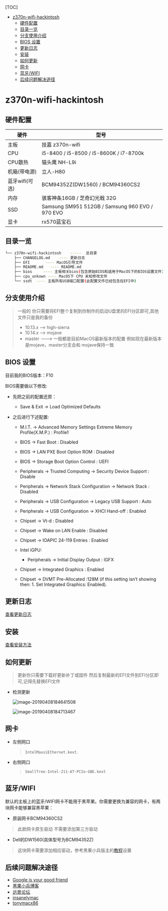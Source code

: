 [TOC]

<!-- TOC -->

- [z370n-wifi-hackintosh](#z370n-wifi-hackintosh)
    - [硬件配置](#硬件配置)
    - [目录一览](#目录一览)
    - [分支使用介绍](#分支使用介绍)
    - [BIOS 设置](#bios-设置)
    - [更新日志](#更新日志)
    - [安装](#安装)
    - [如何更新](#如何更新)
    - [网卡](#网卡)
    - [蓝牙/WIFI](#蓝牙wifi)
    - [后续问题解决途径](#后续问题解决途径)

<!-- /TOC -->

# z370n-wifi-hackintosh


## 硬件配置

| 硬件           | 型号                                            |
| -------------- | ----------------------------------------------- |
| 主板           | 技嘉 z370n-wifi                                 |
| CPU            | i5-8400 / i5-8500 / i5-8600K  /  i7-8700k                  |
| CPU散热        | 猫头鹰 NH-L9i                                    |
| 机箱(带电源)   | 立人-H80                                        |
| 蓝牙wifi(可选) |  BCM94352Z(DW1560) / BCM94360CS2                    |
| 内存           | 骇客神条16GB  / 芝奇幻光戟 32G                        |
| SSD            | Samsung SM951 512GB / Samsung 960 EVO / 970 EVO |
|显卡| rx570蓝宝石|




## 目录一览

```bash
└── z370n-wifi-hackintosh    -----  总目录
    ├── CHANGELOG.md    ---- 更新日志
    ├── EFI       ---- MacOS引导文件 
    ├── README.md   ---- README.md 
    ├── bios     ---- 主板相关bios(包含原始BIOS和适用于MacOS下的BIOS设置文件) 
    ├── cpu_unkown ---- MacOS下 CPU 未知修改文件
    └── ssdt  ---- 主板所有USB端口配置(此配置文件已经包含在EFI中)
```

## 分支使用介绍
> 一般的 你只需要将EFI整个复制到你制作的启动U盘里的EFI分区即可,其他文件只是我的备份
> - 10.13.x  —> high-sierra
> - 10.14.x  —> mojave  
> - master  ---> 一般都是目前MacOS最新版本的配置 例如现在最新版本是mojave，master分支会和 mojave保持一致


## BIOS 设置

目前我的BIOS版本：F10 

BIOS需要做以下修改:

- 先把之前的配置还原：

    - Save & Exit → Load Optimized Defaults

- 之后进行下述配置:

    - M.I.T. → Advanced Memory Settings Extreme Memory Profile(X.M.P.) : Profile1

    - BIOS → Fast Boot : Disabled

    - BIOS → LAN PXE Boot Option ROM : Disabled

    - BIOS → Storage Boot Option Control : UEFI

    - Peripherals → Trusted Computing → Security Device Support : Disable

    - Peripherals → Network Stack Configuration → Network Stack : Disabled

    - Peripherals → USB Configuration → Legacy USB Support : Auto

    - Peripherals → USB Configuration → XHCI Hand-off : Enabled

    - Chipset → Vt-d : Disabled

    - Chipset → Wake on LAN Enable : Disabled

    - Chipset → IOAPIC 24-119 Entries : Enabled

    - Intel iGPU:
        - Peripherals → Initial Display Output : IGFX

    - Chipset → Integrated Graphics : Enabled

    - Chipset → DVMT Pre-Allocated :128M (if this setting isn’t showing then: 1. Set Integrated Graphics: Enabled). 



## 更新日志

[查看更新日志](CHANGELOG.md)


## 安装

[查看安装方法](install.md)


## 如何更新
> 更新你只需要下载好更新补丁或固件 然后复制最新的EFI文件到EFI分区即可,记得先替换EFI文件

- 检测更新

  ![image-20190408184641508](https://ws1.sinaimg.cn/large/006tNc79gy1g1vf2epczdj30xj0u0qbg.jpg)

  ![image-20190408184713467](https://ws3.sinaimg.cn/large/006tNc79gy1g1vf2wv9svj31120f2dll.jpg)


## 网卡

- 左侧网口 
    > `IntelMausiEthernet.kext`.
- 右侧网口 
    > `SmallTree-Intel-211-AT-PCIe-GBE.kext`


## 蓝牙/WIFI

默认的主板上的蓝牙/WIFI网卡不能用于黑苹果。你需要更换为兼容的网卡，有两块网卡能够兼容黑苹果：

- 原装网卡BCM94360CS2 

> 此款网卡原生驱动 不需要添加第三方驱动

- Dell的DW1560(具体型号为BCM94352Z) 
> 这块网卡需要添加相应驱动，参考黑果小兵版主的[教程](https://blog.daliansky.net/Broadcom-BCM94352z-DW1560-drive-new-posture.html)设置


## 后续问题解决途径

- [Google is your good friend](https://www.google.com)
- [黑果小兵博客](https://blog.daliansky.net)
- [远景论坛](http://pcbeta.com)
- [insanelymac](https://www.insanelymac.com)
- [tonymacx86](https://www.tonymacx86.com)


